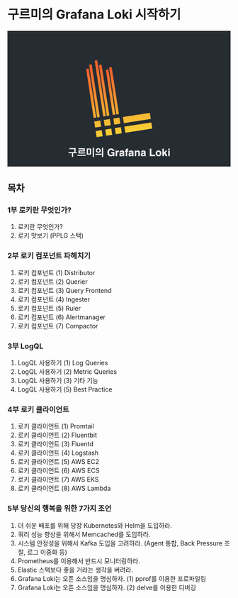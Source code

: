 # 구르미의 Grafana Loki 시작하기

![logo](./logo.png)

## 목차

### 1부 로키란 무엇인가?

1. 로키란 무엇인가?
2. 로키 맛보기 (PPLG 스택)

### 2부 로키 컴포넌트 파헤치기

1. 로키 컴포넌트 (1) Distributor 
2. 로키 컴포넌트 (2) Querier 
3. 로키 컴포넌트 (3) Query Frontend 
4. 로키 컴포넌트 (4) Ingester
5. 로키 컴포넌트 (5) Ruler
6. 로키 컴포넌트 (6) Alertmanager
7. 로키 컴포넌트 (7) Compactor

### 3부 LogQL

1. LogQL 사용하기 (1) Log Queries
2. LogQL 사용하기 (2) Metric Queries
3. LogQL 사용하기 (3) 기타 기능
4. LogQL 사용하기 (5) Best Practice

### 4부 로키 클라이언트

1. 로키 클라이언트 (1) Promtail
2. 로키 클라이언트 (2) Fluentbit
3. 로키 클라이언트 (3) Fluentd
4. 로키 클라이언트 (4) Logstash
5. 로키 클라이언트 (5) AWS EC2
6. 로키 클라이언트 (6) AWS ECS
7. 로키 클라이언트 (7) AWS EKS
8. 로키 클라이언트 (8) AWS Lambda

### 5부 당신의 행복을 위한 7가지 조언

1. 더 쉬운 배포를 위해 당장 Kubernetes와 Helm을 도입하라.
2. 쿼리 성능 향상을 위해서 Memcached를 도입하라.
3. 시스템 안정성을 위해서 Kafka 도입을 고려하라. (Agent 통합, Back Pressure 조절, 로그 이중화 등)
4. Prometheus를 이용해서 반드시 모니터링하라.
5. Elastic 스택보다 좋을 거라는 생각을 버려라.
6. Grafana Loki는 오픈 소스임을 명심하자. (1) pprof를 이용한 프로파일링
7. Grafana Loki는 오픈 소스임을 명심하자. (2) delve를 이용한 디버깅
